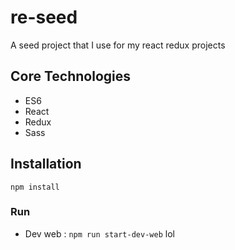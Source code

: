 # re-seed
A seed project that I use for my react redux projects

## Core Technologies

* ES6
* React
* Redux
* Sass

## Installation

``` npm install ```

### Run

* Dev web : ``` npm run start-dev-web ```
lol
